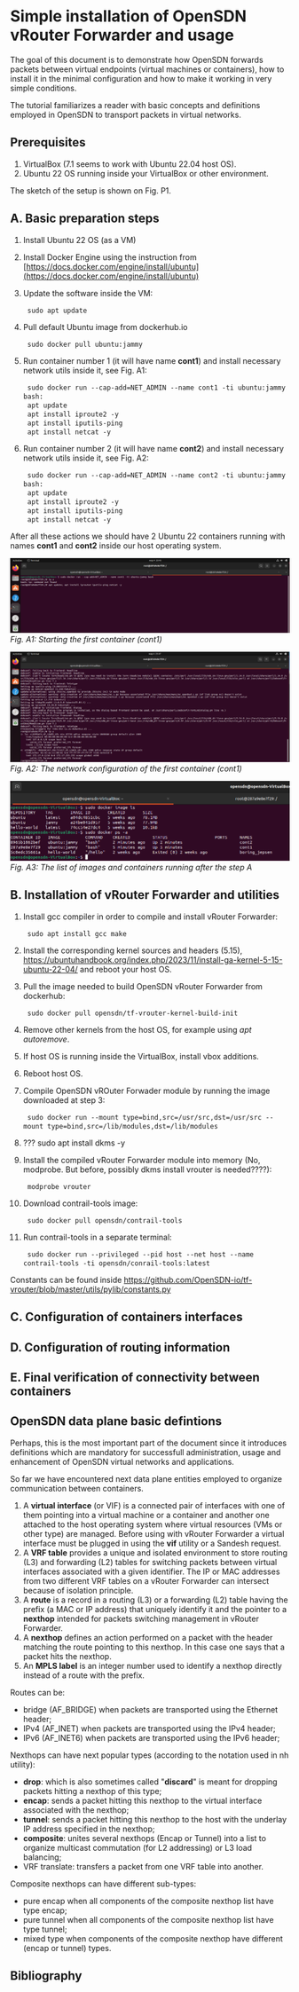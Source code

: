 Simple installation of OpenSDN vRouter Forwarder and usage
==========================================================

The goal of this document is to demonstrate how OpenSDN forwards
packets between virtual endpoints (virtual machines or containers),
how to install it in the minimal configuration and how to make it
working in very simple conditions.

The tutorial familiarizes a reader with basic concepts and definitions
employed in OpenSDN to transport packets in virtual networks.

Prerequisites
-------------

1. VirtualBox (7.1 seems to work with Ubuntu 22.04 host OS).
2. Ubuntu 22 OS running inside your VirtualBox or other environment.

The sketch of the setup is shown on Fig. P1.

A. Basic preparation steps
--------------------------

1. Install Ubuntu 22 OS (as a VM)
2. Install Docker Engine using the instruction from [https://docs.docker.com/engine/install/ubuntu](https://docs.docker.com/engine/install/ubuntu)
3. Update the software inside the VM:

        sudo apt update

4. Pull default Ubuntu image from dockerhub.io 

        sudo docker pull ubuntu:jammy

5. Run container number 1 (it will have name **cont1**) and install
necessary network utils inside it, see Fig. A1:

        sudo docker run --cap-add=NET_ADMIN --name cont1 -ti ubuntu:jammy bash:
        apt update
        apt install iproute2 -y
        apt install iputils-ping
        apt install netcat -y

6. Run container number 2 (it will have name **cont2**) and install
necessary network utils inside it, see Fig. A2:

        sudo docker run --cap-add=NET_ADMIN --name cont2 -ti ubuntu:jammy bash:
        apt update
        apt install iproute2 -y
        apt install iputils-ping
        apt install netcat -y

After all these actions we should have 2 Ubuntu 22 containers running with
names **cont1** and **cont2** inside our host operating system.

![Fig. A1: Starting the first container (cont1)](https://github.com/mkraposhin/opensdn-forwarder-basic-tutorial/blob/main/figs/Fig-A-1.png)
*Fig. A1: Starting the first container (cont1)*

![Fig. A2: The network configuration of the first container (cont1)](https://github.com/mkraposhin/opensdn-forwarder-basic-tutorial/blob/main/figs/Fig-A-2.png)
*Fig. A2: The network configuration of the first container (cont1)*

![Fig. A3: The list of images and containers running after the step A](https://github.com/mkraposhin/opensdn-forwarder-basic-tutorial/blob/main/figs/Fig-A-3.png)
*Fig. A3: The list of images and containers running after the step A*

B. Installation of vRouter Forwarder and utilities
-----------------------------------------------

1. Install gcc compiler in order to compile and install vRouter Forwarder:

        sudo apt install gcc make

2. Install the corresponding kernel sources and headers (5.15),
https://ubuntuhandbook.org/index.php/2023/11/install-ga-kernel-5-15-ubuntu-22-04/
and reboot your host OS.
3. Pull the image needed to build OpenSDN vRouter Forwarder from dockerhub:

        sudo docker pull opensdn/tf-vrouter-kernel-build-init

4. Remove other kernels from the host OS, for example using *apt autoremove*.
5. If host OS is running inside the VirtualBox, install vbox additions.
6. Reboot host OS.
7. Compile OpenSDN vROuter Forwader module by running the image downloaded
at step 3:

        sudo docker run --mount type=bind,src=/usr/src,dst=/usr/src --mount type=bind,src=/lib/modules,dst=/lib/modules

8. ??? sudo apt install dkms -y
8. Install the compiled vRouter Forwarder module into memory (No, modprobe. But before, possibly dkms install vrouter is needed????):

        modprobe vrouter

9. Download contrail-tools image:

        sudo docker pull opensdn/contrail-tools

9. Run contrail-tools in a separate terminal:

        sudo docker run --privileged --pid host --net host --name contrail-tools -ti opensdn/conrail-tools:latest



Constants can be found inside https://github.com/OpenSDN-io/tf-vrouter/blob/master/utils/pylib/constants.py

C. Configuration of containers interfaces
-----------------------------------------

D. Configuration of routing information
---------------------------------------

E. Final verification of connectivity between containers
--------------------------------------------------------

OpenSDN data plane basic defintions
-----------------------------------

Perhaps, this is the most important part of the document since it introduces
definitions which are mandatory for successfull administration, usage and
enhancement of OpenSDN virtual networks and applications.

So far we have encountered next data plane entities employed to organize 
communication between containers.

1. A **virtual interface** (or VIF) is a connected pair of interfaces with
one of them pointing into a virtual machine or a container and another one
attached to the host operating system where virtual resources (VMs or 
other type) are managed. Before using with vRouter Forwarder a virtual
interface must be plugged in using the **vif** utility or a Sandesh
request.
2. A **VRF table** provides a unique and isolated environment to store
routing (L3) and forwarding (L2) tables for switching packets between
virtual interfaces associated with a given identifier. The IP or MAC
addresses from two different VRF tables on a vRouter Forwarder can
intersect because of isolation principle.
3. A **route** is a record in a routing (L3) or a forwarding (L2) table having
the prefix (a MAC or IP address) that uniquely identify it and the pointer to
a **nexthop** intended for packets switching management in vRouter
Forwarder.
4. A **nexthop** defines an action performed on a packet with the header
matching the route pointing to this nexthop. In this case one says that
a packet hits the nexthop.
5. An **MPLS label** is an integer number used to identify a nexthop
directly instead of a route with the prefix.

Routes can be:
- bridge (AF_BRIDGE) when packets are transported using the
Ethernet header;
- IPv4 (AF_INET) when packets are transported using the IPv4 header;
- IPv6 (AF_INET6) when packets are transported using the IPv6 header;

Nexthops can have next popular types (according to the notation used in
nh utility):
- **drop**: which is also sometimes called "**discard**" is meant for dropping
packets hitting a nexthop of this type;
- **encap**: sends a packet hitting this nexthop to the virtual interface
associated with the nexthop;
- **tunnel**: sends a packet hitting this nexthop to the host with the underlay
IP address specified in the nexthop;
- **composite**: unites several nexthops (Encap or Tunnel) into a list to
organize multicast commutation (for L2 addressing) or L3 load balancing;
- VRF translate: transfers a packet from one VRF table into another.

Composite nexthops can have different sub-types:
- pure encap when all components of the composite nexthop list have type encap;
- pure tunnel when all components of the composite nexthop list have type tunnel;
- mixed type when components of the composite nexthop have different (encap or
tunnel) types.


Bibliography
------------

